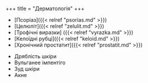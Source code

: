﻿+++
title = "Дерматологія"
+++

- [Псоріаз]({{< relref "psorias.md" >}})
- [Целюліт]({{< relref "zelulit.md" >}})
- [Трофічні виразки] ({{< relref "vyrazka.md" >}})
- [Келоїдні рубці]({{< relref "keloid.md" >}})
- [Хронічний простатит]({{< relref "prostatit.md" >}})
<!--more-->
- Дряблість шкіри
- Вульганее імпентіго
- Зуд шкіри
- Акне
